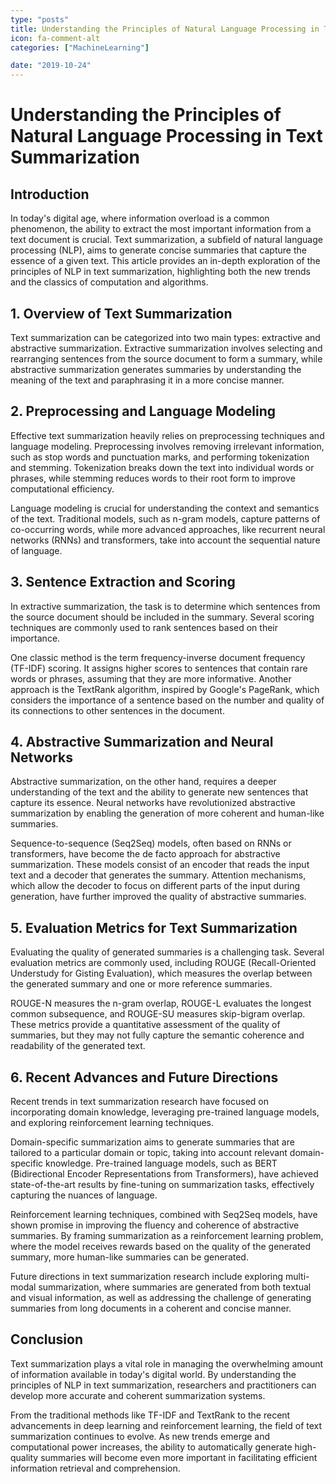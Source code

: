 ```yaml
---
type: "posts"
title: Understanding the Principles of Natural Language Processing in Text Summarization
icon: fa-comment-alt
categories: ["MachineLearning"]

date: "2019-10-24"
---
```




# Understanding the Principles of Natural Language Processing in Text Summarization

## Introduction

In today's digital age, where information overload is a common phenomenon, the ability to extract the most important information from a text document is crucial. Text summarization, a subfield of natural language processing (NLP), aims to generate concise summaries that capture the essence of a given text. This article provides an in-depth exploration of the principles of NLP in text summarization, highlighting both the new trends and the classics of computation and algorithms.

## 1. Overview of Text Summarization

Text summarization can be categorized into two main types: extractive and abstractive summarization. Extractive summarization involves selecting and rearranging sentences from the source document to form a summary, while abstractive summarization generates summaries by understanding the meaning of the text and paraphrasing it in a more concise manner.

## 2. Preprocessing and Language Modeling

Effective text summarization heavily relies on preprocessing techniques and language modeling. Preprocessing involves removing irrelevant information, such as stop words and punctuation marks, and performing tokenization and stemming. Tokenization breaks down the text into individual words or phrases, while stemming reduces words to their root form to improve computational efficiency.

Language modeling is crucial for understanding the context and semantics of the text. Traditional models, such as n-gram models, capture patterns of co-occurring words, while more advanced approaches, like recurrent neural networks (RNNs) and transformers, take into account the sequential nature of language.

## 3. Sentence Extraction and Scoring

In extractive summarization, the task is to determine which sentences from the source document should be included in the summary. Several scoring techniques are commonly used to rank sentences based on their importance.

One classic method is the term frequency-inverse document frequency (TF-IDF) scoring. It assigns higher scores to sentences that contain rare words or phrases, assuming that they are more informative. Another approach is the TextRank algorithm, inspired by Google's PageRank, which considers the importance of a sentence based on the number and quality of its connections to other sentences in the document.

## 4. Abstractive Summarization and Neural Networks

Abstractive summarization, on the other hand, requires a deeper understanding of the text and the ability to generate new sentences that capture its essence. Neural networks have revolutionized abstractive summarization by enabling the generation of more coherent and human-like summaries.

Sequence-to-sequence (Seq2Seq) models, often based on RNNs or transformers, have become the de facto approach for abstractive summarization. These models consist of an encoder that reads the input text and a decoder that generates the summary. Attention mechanisms, which allow the decoder to focus on different parts of the input during generation, have further improved the quality of abstractive summaries.

## 5. Evaluation Metrics for Text Summarization

Evaluating the quality of generated summaries is a challenging task. Several evaluation metrics are commonly used, including ROUGE (Recall-Oriented Understudy for Gisting Evaluation), which measures the overlap between the generated summary and one or more reference summaries.

ROUGE-N measures the n-gram overlap, ROUGE-L evaluates the longest common subsequence, and ROUGE-SU measures skip-bigram overlap. These metrics provide a quantitative assessment of the quality of summaries, but they may not fully capture the semantic coherence and readability of the generated text.

## 6. Recent Advances and Future Directions

Recent trends in text summarization research have focused on incorporating domain knowledge, leveraging pre-trained language models, and exploring reinforcement learning techniques.

Domain-specific summarization aims to generate summaries that are tailored to a particular domain or topic, taking into account relevant domain-specific knowledge. Pre-trained language models, such as BERT (Bidirectional Encoder Representations from Transformers), have achieved state-of-the-art results by fine-tuning on summarization tasks, effectively capturing the nuances of language.

Reinforcement learning techniques, combined with Seq2Seq models, have shown promise in improving the fluency and coherence of abstractive summaries. By framing summarization as a reinforcement learning problem, where the model receives rewards based on the quality of the generated summary, more human-like summaries can be generated.

Future directions in text summarization research include exploring multi-modal summarization, where summaries are generated from both textual and visual information, as well as addressing the challenge of generating summaries from long documents in a coherent and concise manner.

## Conclusion

Text summarization plays a vital role in managing the overwhelming amount of information available in today's digital world. By understanding the principles of NLP in text summarization, researchers and practitioners can develop more accurate and coherent summarization systems.

From the traditional methods like TF-IDF and TextRank to the recent advancements in deep learning and reinforcement learning, the field of text summarization continues to evolve. As new trends emerge and computational power increases, the ability to automatically generate high-quality summaries will become even more important in facilitating efficient information retrieval and comprehension.